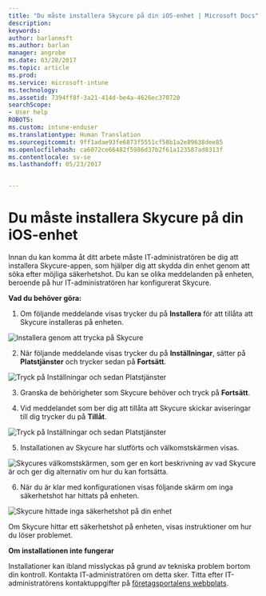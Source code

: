 ```yaml
---
title: "Du måste installera Skycure på din iOS-enhet | Microsoft Docs"
description: 
keywords: 
author: barlanmsft
ms.author: barlan
manager: angrobe
ms.date: 03/28/2017
ms.topic: article
ms.prod: 
ms.service: microsoft-intune
ms.technology: 
ms.assetid: 7394ff8f-3a21-414d-be4a-4626ec370720
searchScope:
- User help
ROBOTS: 
ms.custom: intune-enduser
ms.translationtype: Human Translation
ms.sourcegitcommit: 9ff1adae93fe6873f5551cf58b1a2e89638dee85
ms.openlocfilehash: ca6072ce66482f5986d37b2f61a123587ad8313f
ms.contentlocale: sv-se
ms.lasthandoff: 05/23/2017


---
```


# <a name="you-need-to-install-skycure-on-your-ios-device"></a>Du måste installera Skycure på din iOS-enhet

Innan du kan komma åt ditt arbete måste IT-administratören be dig att installera Skycure-appen, som hjälper dig att skydda din enhet genom att söka efter möjliga säkerhetshot. Du kan se olika meddelanden på enheten, beroende på hur IT-administratören har konfigurerat Skycure.

**Vad du behöver göra:**

1.    Om följande meddelande visas trycker du på **Installera** för att tillåta att Skycure installeras på enheten.

  ![Installera genom att trycka på Skycure](./media/ios-mtd-install-app-request.png)

2. När följande meddelande visas trycker du på **Inställningar**, sätter på **Platstjänster** och trycker sedan på **Fortsätt**.

  ![Tryck på Inställningar och sedan Platstjänster](./media/ios-skycure-allow-location-services.png)

3. Granska de behörigheter som Skycure behöver och tryck på **Fortsätt**.

4. Vid meddelandet som ber dig att tillåta att Skycure skickar aviseringar till dig trycker du på **Tillåt**.

  ![Tryck på Inställningar och sedan Platstjänster](./media/ios-skycure-allow-notifications.png)

5. Installationen av Skycure har slutförts och välkomstskärmen visas.

  ![Skycures välkomstskärmen, som ger en kort beskrivning av vad Skycure är och ger dig alternativ om hur du kan fortsätta.](./media/ios-skycure-welcome-screen.png)

6. När du är klar med konfigurationen visas följande skärm om inga säkerhetshot har hittats på enheten.

  ![Skycure hittade inga säkerhetshot på din enhet](./media/ios-skycure-no-threats-found.png)

Om Skycure hittar ett säkerhetshot på enheten, visas instruktioner om hur du löser problemet.

**Om installationen inte fungerar**

Installationer kan ibland misslyckas på grund av tekniska problem bortom din kontroll. Kontakta IT-administratören om detta sker. Titta efter IT-administratörens kontaktuppgifter på [företagsportalens webbplats](http://portal.manage.microsoft.com).

